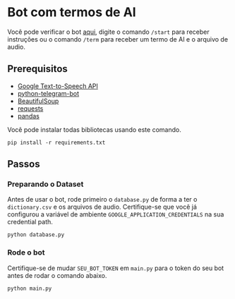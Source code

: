 # Bot com termos de AI
 
Você pode verificar o bot [aqui](http://t.me/chatrodbot_bot), digite o comando `/start` para receber instruções ou o comando `/term` para receber um termo de AI e o arquivo de audio.

## Prerequisitos

- [Google Text-to-Speech API](https://cloud.google.com/text-to-speech)
- [python-telegram-bot](https://github.com/python-telegram-bot/python-telegram-bot)
- [BeautifulSoup](https://www.crummy.com/software/BeautifulSoup/bs4/doc)
- [requests](https://requests.readthedocs.io/en/master)
- [pandas](https://pandas.pydata.org/)

Você pode instalar todas bibliotecas usando este comando.

```
pip install -r requirements.txt
```

## Passos
### Preparando o Dataset
Antes de usar o bot, rode primeiro o `database.py` de forma a ter o `dictionary.csv` e os arquivos de audio. Certifique-se que você já configurou a variável de ambiente `GOOGLE_APPLICATION_CREDENTIALS` na sua credential path.

```
python database.py
```

### Rode o bot
Certifique-se de mudar `SEU_BOT_TOKEN` em `main.py` para o token do seu bot antes de rodar o comando abaixo.

```
python main.py
```
